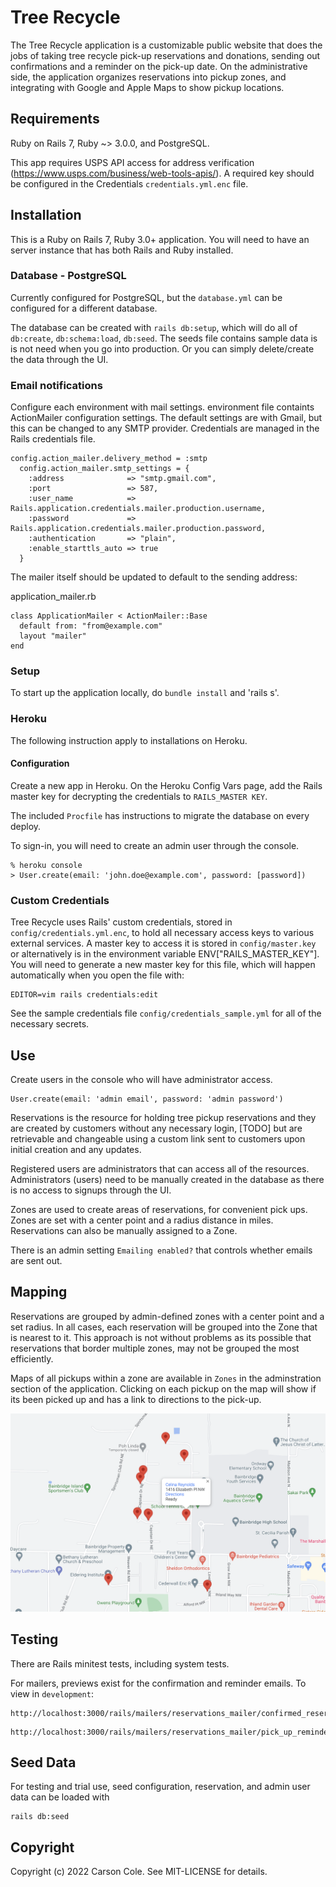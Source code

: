 # Tree Recycle

The Tree Recycle application is a customizable public website that does the jobs of taking tree recycle pick-up reservations and donations, sending out confirmations and a reminder on the pick-up date. On the administrative side, the application organizes reservations into pickup zones, and integrating with Google and Apple Maps to show pickup locations.


## Requirements

Ruby on Rails 7, Ruby ~> 3.0.0, and PostgreSQL.

This app requires USPS API access for address verification (https://www.usps.com/business/web-tools-apis/). A required key should be configured in the Credentials `credentials.yml.enc` file.

## Installation

This is a Ruby on Rails 7, Ruby 3.0+ application. You will need to have an server instance that has both Rails and Ruby installed.

### Database - PostgreSQL

Currently configured for PostgreSQL, but the `database.yml` can be configured for a different database.

The database can be created with `rails db:setup`, which will do all of `db:create`, `db:schema:load`, `db:seed`. The seeds file contains sample data is is not need when you go into production. Or you can simply delete/create the data through the UI.


### Email notifications

Configure each environment with mail settings. environment file containts ActionMailer configuration settings. The default settings are with Gmail, but this can be changed to any SMTP provider. Credentials are managed in the Rails credentials file.

```
config.action_mailer.delivery_method = :smtp
  config.action_mailer.smtp_settings = {
    :address              => "smtp.gmail.com",
    :port                 => 587,
    :user_name            => Rails.application.credentials.mailer.production.username,
    :password             => Rails.application.credentials.mailer.production.password,
    :authentication       => "plain",
    :enable_starttls_auto => true
  }
```

The mailer itself should be updated to default to the sending address:

application_mailer.rb
```
class ApplicationMailer < ActionMailer::Base
  default from: "from@example.com"
  layout "mailer"
end
```

### Setup

To start up the application locally, do `bundle install` and 'rails s'.


### Heroku
The following instruction apply to installations on Heroku.

#### Configuration

Create a new app in Heroku. On the Heroku Config Vars page, add the Rails master key for decrypting the credentials to `RAILS_MASTER KEY`.

The included `Procfile` has instructions to migrate the database on every deploy.

To sign-in, you will need to create an admin user through the console.

```
% heroku console
> User.create(email: 'john.doe@example.com', password: [password])
```


### Custom Credentials

Tree Recycle uses Rails' custom credentials, stored in `config/credentials.yml.enc`, to hold all necessary access keys to various external services. A master key to access it is stored in `config/master.key` or alternatively is in the environment variable ENV["RAILS_MASTER_KEY"]. You will need to generate a new master key for this file, which will happen automatically when you open the file with:

```
EDITOR=vim rails credentials:edit
```

See the sample credentials file `config/credentials_sample.yml` for all of the necessary secrets.


## Use

Create users in the console who will have administrator access.

```
User.create(email: 'admin email', password: 'admin password')
```

Reservations is the resource for holding tree pickup reservations and they are created by customers without any necessary login, [TODO] but are retrievable and changeable using a custom link sent to customers upon initial creation and any updates.

Registered users are administrators that can access all of the resources. Administrators (users) need to be manually created in the database as there is no access to signups through the UI.

Zones are used to create areas of reservations, for convenient pick ups. Zones are set with a center point and a radius distance in miles. Reservations can also be manually assigned to a Zone.

There is an admin setting `Emailing enabled?` that controls whether emails are sent out.


## Mapping

Reservations are grouped by admin-defined zones with a center point and a set radius. In all cases, each reservation will be grouped into the Zone that is nearest to it. This approach is not without problems as its possible that reservations that border multiple zones, may not be grouped the most efficiently.

Maps of all pickups within a zone are available in `Zones` in the adminstration section of the application. Clicking on each pickup on the map will show if its been picked up and has a link to directions to the pick-up.

![Screenshot](app/assets/images/map.png)

## Testing

There are Rails minitest tests, including system tests.

For mailers, previews exist for the confirmation and reminder emails. To view in `development`:

```
http://localhost:3000/rails/mailers/reservations_mailer/confirmed_reservation.html
```

```
http://localhost:3000/rails/mailers/reservations_mailer/pick_up_reminder_email.html
```


## Seed Data

For testing and trial use, seed configuration, reservation, and admin user data can be loaded with

```
rails db:seed
```

## Copyright

Copyright (c) 2022 Carson Cole. See MIT-LICENSE for details.
